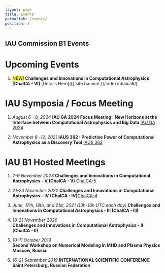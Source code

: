 ```yaml
---
layout: page
title: Events
permalink: /events/
position: 3
---
```


## IAU Commission B1 Events ##

# Upcoming Events 

1. <mark>NEW!</mark> **Challenges and Innovations in Computational Astrophysics [ChaICA - VI]** [Details Here]({{ site.baseurl }}/index/chaica6/)


# IAU Symposia / Focus Meeting

1. *August 6 - 8, 2024*
**IAU GA 2024 Focus Meeting : New Horizons at the Interface between Computational Astrophysics and Big Data** [IAU GA 2024](https://idia.ac.za/bdh2024/)

2. *November 8 -12, 2021*
**IAUS 362 : Predictive Power of Computational Astrophysics as a Discovery Tool** [IAUS 362](https://www.iau.org/science/meetings/past/symposia/2524/)

# IAU B1 Hosted Meetings

1. *7-9 November 2023* 
**Challenges and Innovations in Computational Astrophysics - V (ChaICA - V)** [ChaICA-5](https://dias.ie/chaica5/)

2. *21-23 November 2022* 
**Challenges and Innovations in Computational Astrophysics - IV (ChaICA - IV)**[ChaiCA-4](https://dias.ie/chaica4/)

3. *June, 17th, 18th, and 21st, 2021 (13h-16h UTC each day)* 
**Challenges and Innovations in Computational Astrophysics - III (ChaICA - III)**

4. *18-21 November 2020*  
**Challenges and Innovations in Computational Astrophysics - II (ChaICA - II)**

5. *10-11 October 2019*  
**Second Workshop on Numerical Modeling in MHD and Plasma Physics Moscow, Russia**

6. *16-21 September 2019* 
**INTERNATIONAL SCIENTIFIC CONFERENCE Saint Petersburg, Russian Federation**